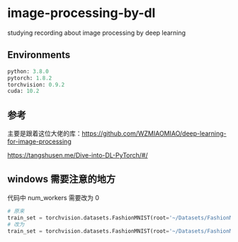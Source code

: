 # image-processing-by-dl
studying recording about image processing by deep learning

## Environments

```python
python: 3.8.0
pytorch: 1.8.2
torchvision: 0.9.2
cuda: 10.2
```

## 参考

主要是跟着这位大佬的库：https://github.com/WZMIAOMIAO/deep-learning-for-image-processing

https://tangshusen.me/Dive-into-DL-PyTorch/#/

## windows 需要注意的地方

代码中 num_workers 需要改为 0

```python
# 原来
train_set = torchvision.datasets.FashionMNIST(root='~/Datasets/FashionMNIST', train=True, download=True, transform=transform, num_workers=4)
# 改为
train_set = torchvision.datasets.FashionMNIST(root='~/Datasets/FashionMNIST', train=True, download=True, transform=transform, num_workers=0)
```
